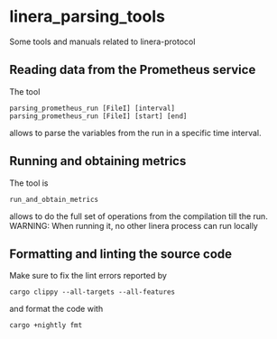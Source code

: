 # linera_parsing_tools
Some tools and manuals related to linera-protocol

## Reading data from the Prometheus service

The tool
```
parsing_prometheus_run [FileI] [interval]
parsing_prometheus_run [FileI] [start] [end]
```
allows to parse the variables from the run in a specific time interval.

## Running and obtaining metrics

The tool is
```
run_and_obtain_metrics
```
allows to do the full set of operations from the compilation till the run.
WARNING: When running it, no other linera process can run locally








## Formatting and linting the source code

Make sure to fix the lint errors reported by
```
cargo clippy --all-targets --all-features
```
and format the code with
```
cargo +nightly fmt
```

